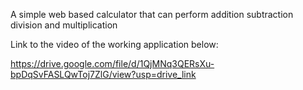A simple web based calculator that can perform addition subtraction division and multiplication


Link to the video of the working application below:

https://drive.google.com/file/d/1QjMNq3QERsXu-bpDqSvFASLQwToj7ZlG/view?usp=drive_link
